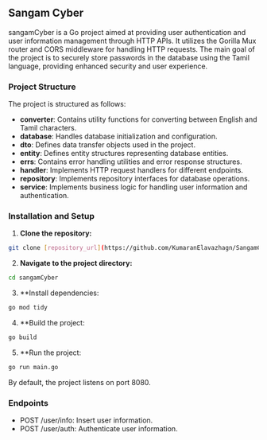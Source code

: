 ## Sangam Cyber

sangamCyber is a Go project aimed at providing user authentication and user information management through HTTP APIs. It utilizes the Gorilla Mux router and CORS middleware for handling HTTP requests. The main goal of the project is to securely store passwords in the database using the Tamil language, providing enhanced security and user experience.

### Project Structure

The project is structured as follows:

- **converter**: Contains utility functions for converting between English and Tamil characters.
- **database**: Handles database initialization and configuration.
- **dto**: Defines data transfer objects used in the project.
- **entity**: Defines entity structures representing database entities.
- **errs**: Contains error handling utilities and error response structures.
- **handler**: Implements HTTP request handlers for different endpoints.
- **repository**: Implements repository interfaces for database operations.
- **service**: Implements business logic for handling user information and authentication.

### Installation and Setup

1. **Clone the repository:**
```bash
git clone [repository_url](https://github.com/KumaranElavazhagn/SangamCyber.git)
```
2. **Navigate to the project directory:**
```bash
cd sangamCyber
```
3. **Install dependencies:
```bash
go mod tidy
```
4. **Build the project:
```bash
go build
```
5. **Run the project:
```bash
go run main.go
```

By default, the project listens on port 8080.

### Endpoints
- POST /user/info: Insert user information.
- POST /user/auth: Authenticate user information.